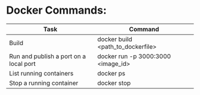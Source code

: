 # Docker Commands:

| Task                                   | Command                            |
| -------------------------------------- | ---------------------------------- |
| Build                                  | docker build <path_to_dockerfile>  |
| Run and publish a port on a local port | docker run -p 3000:3000 <image_id> |
| List running containers                | docker ps                          |
| Stop a running container               | docker stop <name>                 |
